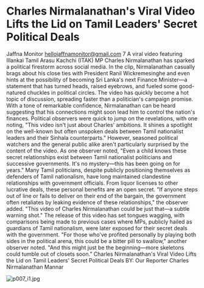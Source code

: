 # Charles Nirmalanathan's Viral Video Lifts the Lid on Tamil Leaders' Secret Political Deals

Jaffna Monitor
hellojaffnamonitor@gmail.com
7
A 
viral video featuring Illankai Tamil 
Arasu Kachchi (ITAK) MP Charles 
Nirmalanathan has sparked a political 
firestorm across social media. In the clip, 
Nirmalanathan casually brags about his close 
ties with President Ranil Wickremesinghe and 
even hints at the possibility of becoming Sri 
Lanka's next Finance Minister—a statement 
that has turned heads, raised eyebrows, and 
fueled some good-natured chuckles in political 
circles.
The video has quickly become a hot topic of 
discussion, spreading faster than a politician's 
campaign promise. With a tone of remarkable 
confidence, Nirmalanathan can be heard 
suggesting that his connections might soon 
lead him to control the nation's finances.
Political observers were quick to jump on 
the revelations, with one noting, "This video 
isn't just about Charles' ambitions. It shines 
a spotlight on the well-known but often 
unspoken deals between Tamil nationalist 
leaders and their Sinhala counterparts."
However, seasoned political watchers and 
the general public alike aren't particularly 
surprised by the content of the video. As one 
observer noted, "Even 
a child knows these 
secret relationships 
exist between Tamil 
nationalist politicians 
and successive 
governments. It's no 
mystery—this has been going on for years."
Many Tamil politicians, despite publicly 
positioning themselves as defenders of Tamil 
nationalism, have long maintained clandestine 
relationships with government officials. From 
liquor licenses to other lucrative deals, these 
personal benefits are an open secret. "If anyone 
steps out of line or fails to deliver on their end 
of the bargain, the government often retaliates 
by leaking evidence of these relationships," 
the observer added. "This video of Charles 
Nirmalanathan could be just that—a subtle 
warning shot."
The release of this video has set tongues 
wagging, with comparisons being made to 
previous cases where MPs, publicly hailed 
as guardians of Tamil nationalism, were 
later exposed for their secret deals with the 
government. "For those who've profited 
personally by playing both sides in the political 
arena, this could be a bitter pill to swallow," 
another observer noted. "And this might 
just be the beginning—more skeletons could 
tumble out of closets soon."
Charles Nirmalanathan's 
Viral Video Lifts the Lid 
on Tamil Leaders' Secret 
Political Deals
BY: 
Our Reporter
Charles Nirmalanathan
Mannar

![p007_i1.jpg](images_out/005_charles_nirmalanathans_viral_video_lifts_the_lid_o/p007_i1.jpg)

